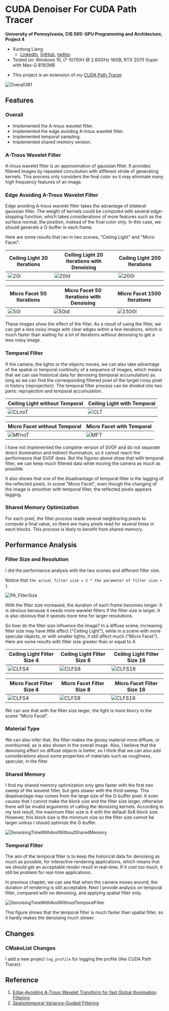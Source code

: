 CUDA Denoiser For CUDA Path Tracer
==================================

**University of Pennsylvania, CIS 565: GPU Programming and Architecture, Project 4**

* Xuntong Liang
  * [LinkedIn](https://www.linkedin.com/in/xuntong-liang-406429181/), [GitHub](https://github.com/PacosLelouch), [twitter](https://twitter.com/XTL90234545).
* Tested on: Windows 10, i7-10750H @ 2.60GHz 16GB, RTX 2070 Super with Max-Q 8192MB



- This project is an extension of my [CUDA Path Tracer](https://github.com/PacosLelouch/Project3-CUDA-Path-Tracer).



![Overall381](img/readme/cornell_garage_kit_ADVPIPE_depth12_denoise1_filterSize4_PP01--CACHE1st--BVH.2021-10-21_13-01-14z.381samp.png)



## Features



### Overall

- Implemented the A-trous wavelet filter.
- Implemented the edge avoiding A-trous wavelet filter.
- Implemented temporal sampling.
- Implemented shared memory version.



### A-Trous Wavelet Filter

A-trous wavelet filter is an approximation of gaussian filter. It provides filtered images by repeated convolution with different stride of generating kernels. This process only considers the final color so it may eliminate many high frequency features of an image. 



### Edge Avoiding A-Trous Wavelet Filter

Edge avoiding A-trous wavelet filter takes the advantage of bilateral gaussian filter. The weight of kernels could be computed with several edge-stopping function, which takes considerations of more features such as the surface normal, the position, instead of the final color only. In this case, we should generate a G-buffer in each frame. 

Here are some results that ran in two scenes, "Ceiling Light" and "Micro Facet".



| Ceiling Light 20 Iterations                                  | Ceiling Light 20 Iterations with Denoising                   | Ceiling Light 200 Iterations                                 |
| ------------------------------------------------------------ | ------------------------------------------------------------ | ------------------------------------------------------------ |
| ![20i](img/denoising_time/cornell_ceiling_light_ADVPIPE_depth8--CACHE1st--BVH.2021-10-21_10-13-44z.20samp.png) | ![20id](img/denoising_time/cornell_ceiling_light_ADVPIPE_depth8_denoise1_filterSize4--CACHE1st--BVH.2021-10-21_09-50-19z.20samp.png) | ![200i](img/denoising_time/cornell_ceiling_light_ADVPIPE_depth8--CACHE1st--BVH.2021-10-21_10-30-34z.200samp.png) |

| Micro Facet 50 Iterations                                    | Micro Facet 50 Iterations with Denoising                     | Micro Facet 1500 Iterations                                  |
| ------------------------------------------------------------ | ------------------------------------------------------------ | ------------------------------------------------------------ |
| ![50i](img/denoising_time2/cornellMF_ADVPIPE_depth8--CACHE1st--BVH.2021-10-21_11-57-34z.50samp.png) | ![50id](img/denoising_time2/cornellMF_ADVPIPE_depth8_denoise1_filterSize4--CACHE1st--BVH.2021-10-21_12-00-25z.50samp.png) | ![1500i](img/denoising_time2/cornellMF_ADVPIPE_depth8--CACHE1st--BVH.2021-10-21_12-17-41z.1500samp.png) |



These images show the effect of the filter. As a result of using the filter, we can get a less noisy image with clear edges within a few iterations, which is much faster than waiting for a lot of iterations without denoising to get a less noisy image. 



### Temporal Filter

If the camera, the lights or the objects moves, we can also take advantage of the spatial or temporal continuity of a sequence of images, which means that we can use historical data for denoising (temporal accumulation) as long as we can find the corresponding filtered pixel of the target noisy pixel in history (reprojection). The temporal filter process can be divided into two parts: reprojection and temporal accumulation.



| Ceiling Light without Temporal        | Ceiling Light with Temporal       |
| ------------------------------------- | --------------------------------- |
| ![CLnoT](img/readme/CLnoTemporal.gif) | ![CLT](img/readme/CLTemporal.gif) |

| Micro Facet without Temporal          | Micro Facet with Temporal         |
| ------------------------------------- | --------------------------------- |
| ![MFnoT](img/readme/MFnoTemporal.gif) | ![MFT](img/readme/MFTemporal.gif) |



I have not implemented the complete version of SVGF and do not separate direct illumination and indirect illumination, so it cannot reach the performance that SVGF does. But the figures above show that with temporal filter, we can keep much filtered data while moving the camera as much as possible. 

It also shows that one of the disadvantage of temporal filter is the lagging of the reflected pixels. In scene "Micro Facet", even though the changing of the image is smoother with temporal filter, the reflected pixels appears lagging. 



### Shared Memory Optimization

For each pixel, the filter process reads several neighboring pixels to compute a final value, so there are many pixels read for several times in each blocks. This process is likely to benefit from shared memory. 



## Performance Analysis



### Filter Size and Resolution

I did the performance analysis with the two scenes and different filter size. 

Notice that `the actual filter size = 2 * the parameter of filter size + 1`.



![PA_FilterSize](img/readme/DenoisingTimeWithDifferentFilterSize.png)



With the filter size increased, the duration of each frame becomes longer. It is obvious because it needs more wavelet filters if the filter size is larger. It is also obvious that it spends more time for larger resolutions. 

So how do the filter size influence the image? In a diffuse scene, increasing filter size may have little effect ("Ceiling Light"), while in a scene with more specular objects, or with smaller lights, it still affect much ("Micro Facet"). Here are some results with filter size greater than or equal to 4.



| Ceiling Light Filter Size 4                                  | Ceiling Light Filter Size 8                                  | Ceiling Light Filter Size 16                                 |
| ------------------------------------------------------------ | ------------------------------------------------------------ | ------------------------------------------------------------ |
| ![CLFS4](img/denoising_time/cornell_ceiling_light_ADVPIPE_depth8_denoise1_filterSize4--CACHE1st--BVH.2021-10-21_09-50-19z.20samp.png) | ![CLFS8](img/denoising_time/cornell_ceiling_light_ADVPIPE_depth8_denoise1_filterSize8--CACHE1st--BVH.2021-10-21_11-13-07z.20samp.png) | ![CLFS16](img/denoising_time/cornell_ceiling_light_ADVPIPE_depth8_denoise1_filterSize16--CACHE1st--BVH.2021-10-21_11-13-19z.20samp.png) |



| Micro Facet Filter Size 4                                    | Micro Facet Filter Size 8                                    | Micro Facet Filter Size 16                                   |
| ------------------------------------------------------------ | ------------------------------------------------------------ | ------------------------------------------------------------ |
| ![CLFS4](img/denoising_time2/cornellMF_ADVPIPE_depth8_denoise1_filterSize4--CACHE1st--BVH.2021-10-21_12-00-25z.50samp.png) | ![CLFS8](img/denoising_time2/cornellMF_ADVPIPE_depth8_denoise1_filterSize8--CACHE1st--BVH.2021-10-21_12-00-39z.50samp.png) | ![CLFS16](img/denoising_time2/cornellMF_ADVPIPE_depth8_denoise1_filterSize16--CACHE1st--BVH.2021-10-21_12-01-00z.50samp.png) |



We can see that with the filter size larger, the light is more blurry in the scene "Micro Facet".



### Material Type

We can also infer that, the filter makes the glossy material more diffuse, or overblurred, as is also shown in the overall image. Also, I believe that the denoising effect on diffuse objects is better, so I think that we can also add considerations about some properties of materials such as roughness, specular, in the filter.



### Shared Memory

I find my shared memory optimization only gets faster with the first two sweep of the wavelet filter, but gets slower with the third sweep. This disadvantage may comes from the large size of the G-buffer pixel. It even causes that I cannot make the block size and the filter size larger, otherwise there will be invalid arguments of calling the denoising kernels. According to my test result, the maximum filter size is 4 with the default 8x8 block size. However, this block size is the minimum size so the filter size cannot be larger unless I should optimize the G-buffer.



![DenoisingTimeWithAndWithoutSharedMemory](img/readme/DenoisingTimeWithAndWithoutSharedMemory.png)



### Temporal Filter

The aim of the temporal filter is to keep the historical data for denoising as much as possible, for interactive rendering applications, which means that we should get an acceptable render result in real-time. If it cost too much, it still be problem for real-time applications. 

In previous chapter, we can see that when the camera moves around, the duration of rendering is still acceptable. Next I provide analysis on temporal filter, compared with no denoising, and applying spatial filter only.



![DenoisingTimeWithAndWithoutTemporalFilter](img/readme/DenoisingTimeWithAndWithoutTemporalFilter.png)



This figure shows that the temporal filter is much faster than spatial filter, so it hardly makes the denoising much slower. 

## Changes

### CMakeList Changes

I add a new project `log_profile` for logging the profile (like CUDA Path Tracer).



## Reference

1. [Edge-Avoiding A-Trous Wavelet Transform for fast Global Illumination Filtering](https://jo.dreggn.org/home/2010_atrous.pdf)
2. [Spatiotemporal Variance-Guided Filtering](https://research.nvidia.com/publication/2017-07_Spatiotemporal-Variance-Guided-Filtering%3A)

